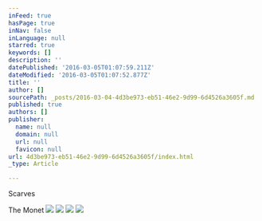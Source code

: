 ```yaml
---
inFeed: true
hasPage: true
inNav: false
inLanguage: null
starred: true
keywords: []
description: ''
datePublished: '2016-03-05T01:07:59.211Z'
dateModified: '2016-03-05T01:07:52.877Z'
title: ''
author: []
sourcePath: _posts/2016-03-04-4d3be973-eb51-46e2-9d99-6d4526a3605f.md
published: true
authors: []
publisher:
  name: null
  domain: null
  url: null
  favicon: null
url: 4d3be973-eb51-46e2-9d99-6d4526a3605f/index.html
_type: Article

---
```

Scarves 

The Monet ![](https://the-grid-user-content.s3-us-west-2.amazonaws.com/5951a5c6-4329-4d36-8490-9f1ad20ab38a.jpg)
![](https://the-grid-user-content.s3-us-west-2.amazonaws.com/6813d650-e6e7-4346-81ca-e9b89719ded9.jpg)
![](https://the-grid-user-content.s3-us-west-2.amazonaws.com/c236a2aa-f5d8-49c6-99c0-acfc7bddf83d.jpg)
![](https://the-grid-user-content.s3-us-west-2.amazonaws.com/6d8a1a03-b719-4859-a63a-998db63c0cc3.jpg)
